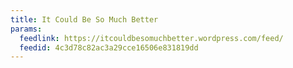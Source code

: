 ```yaml
---
title: It Could Be So Much Better
params:
  feedlink: https://itcouldbesomuchbetter.wordpress.com/feed/
  feedid: 4c3d78c82ac3a29cce16506e831819dd
---
```

